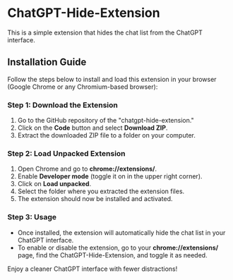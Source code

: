 # ChatGPT-Hide-Extension

This is a simple extension that hides the chat list from the ChatGPT interface.

## Installation Guide

Follow the steps below to install and load this extension in your browser (Google Chrome or any Chromium-based browser):

### Step 1: Download the Extension

1. Go to the GitHub repository of the "chatgpt-hide-extension."
2. Click on the **Code** button and select **Download ZIP**.
3. Extract the downloaded ZIP file to a folder on your computer.

### Step 2: Load Unpacked Extension

1. Open Chrome and go to **chrome://extensions/**.
2. Enable **Developer mode** (toggle it on in the upper right corner).
3. Click on **Load unpacked**.
4. Select the folder where you extracted the extension files.
5. The extension should now be installed and activated.

### Step 3: Usage

- Once installed, the extension will automatically hide the chat list in your ChatGPT interface.
- To enable or disable the extension, go to your **chrome://extensions/** page, find the ChatGPT-Hide-Extension, and toggle it as needed.

Enjoy a cleaner ChatGPT interface with fewer distractions!
